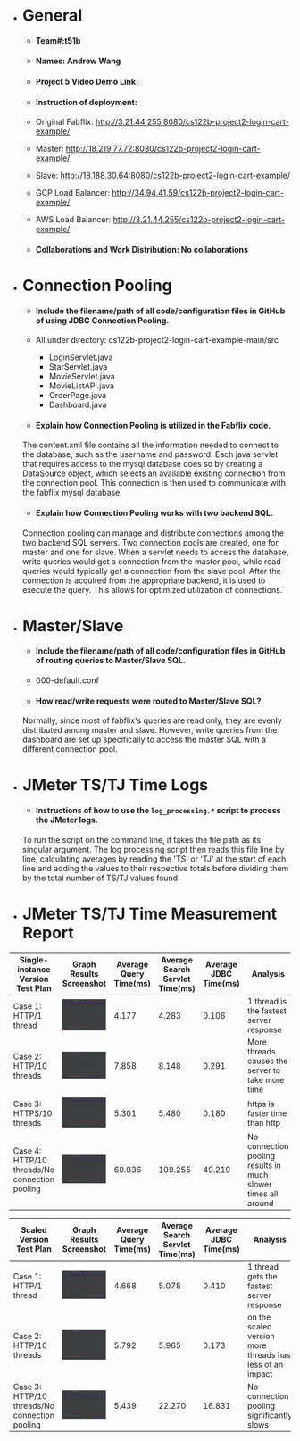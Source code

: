 - # General
    - #### Team#:t51b
    
    - #### Names: Andrew Wang
    
    - #### Project 5 Video Demo Link:

    - #### Instruction of deployment: 
	- Original Fabflix: http://3.21.44.255:8080/cs122b-project2-login-cart-example/
	- Master: http://18.219.77.72:8080/cs122b-project2-login-cart-example/ 
	- Slave: http://18.188.30.64:8080/cs122b-project2-login-cart-example/
	- GCP Load Balancer: http://34.94.41.59/cs122b-project2-login-cart-example/ 
	- AWS Load Balancer: http://3.21.44.255/cs122b-project2-login-cart-example/

    - #### Collaborations and Work Distribution: No collaborations


- # Connection Pooling
    - #### Include the filename/path of all code/configuration files in GitHub of using JDBC Connection Pooling.
	- All under directory: cs122b-project2-login-cart-example-main/src
        - LoginServlet.java
        - StarServlet.java
        - MovieServlet.java
        - MovieListAPI.java
        - OrderPage.java
        - Dashboard.java
        
    
    - #### Explain how Connection Pooling is utilized in the Fabflix code.
	The content.xml file contains all the information needed to connect to the database, such as the username and password. Each java servlet that requires access to the mysql database does so by creating a DataSource object, which selects an available existing connection from the connection pool. This connection is then used to communicate with the fabflix mysql database.
	
    
    - #### Explain how Connection Pooling works with two backend SQL.
	Connection pooling can manage and distribute connections among the two backend SQL servers. Two connection pools are created, one for master and one for slave. When a servlet needs to access the database, write queries would get a connection from the master pool, while read queries would typically get a connection from the slave pool. After the connection is acquired from the appropriate backend, it is used to execute the query. This allows for optimized utilization of connections.
    

- # Master/Slave
    - #### Include the filename/path of all code/configuration files in GitHub of routing queries to Master/Slave SQL.
	- 000-default.conf


    - #### How read/write requests were routed to Master/Slave SQL?
	Normally, since most of fabflix's queries are read only, they are evenly distributed among master and slave. However, write queries from the dashboard are set up specifically to access the master SQL with a different connection pool.
    

- # JMeter TS/TJ Time Logs
    - #### Instructions of how to use the `log_processing.*` script to process the JMeter logs.
	To run the script on the command line, it takes the file path as its singular argument. The log processing script then reads this file line by line, calculating averages by reading the 'TS' or 'TJ' at the start of each line and adding the values to their respective totals before dividing them by the total number of TS/TJ values found. 


- # JMeter TS/TJ Time Measurement Report

| **Single-instance Version Test Plan**          | **Graph Results Screenshot** | **Average Query Time(ms)** | **Average Search Servlet Time(ms)** | **Average JDBC Time(ms)** | **Analysis** |
|------------------------------------------------|------------------------------|----------------------------|-------------------------------------|---------------------------|--------------|
| Case 1: HTTP/1 thread                          | ![](/img/SingleHTTP1Thread.png)   | 4.177                         | 4.283                                  | 0.106                        | 1 thread is the fastest server response           |
| Case 2: HTTP/10 threads                        | ![](/img/SingleHTTP10Threads.png)   | 7.858                         | 8.148                                  | 0.291                        | More threads causes the server to take more time           |
| Case 3: HTTPS/10 threads                       | ![](/img/SingleHTTPS10Threads.png)   | 5.301                         | 5.480                                  | 0.180                        | https is faster time than http           |
| Case 4: HTTP/10 threads/No connection pooling  | ![](/img/SingleHTTPNoPooling.png)   | 60.036                      | 109.255                                 | 49.219                    | No connection pooling results in much slower times all around           |

| **Scaled Version Test Plan**                   | **Graph Results Screenshot** | **Average Query Time(ms)** | **Average Search Servlet Time(ms)** | **Average JDBC Time(ms)** | **Analysis** |
|------------------------------------------------|------------------------------|----------------------------|-------------------------------------|---------------------------|--------------|
| Case 1: HTTP/1 thread                          | ![](/img/ScaledHTTP1Thread.png)   | 4.668                         | 5.078                                  | 0.410                        | 1 thread gets the fastest server response           |
| Case 2: HTTP/10 threads                        | ![](/img/ScaledHTTP10Threads.png)   | 5.792                          | 5.965                                   | 0.173                        | on the scaled version more threads has less of an impact           |
| Case 3: HTTP/10 threads/No connection pooling  | ![](/img/ScaledHTTPNoPooling.png)   | 5.439                         | 22.270                                  | 16.831                        | No connection pooling significantly slows           |
